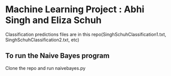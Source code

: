 # Machine Learning Project : Abhi Singh and Eliza Schuh
Classification predictions files are in this repo(SinghSchuhClassification1.txt, SinghSchuhClassification2.txt, etc)
## To run the Naive Bayes program
Clone the repo and run naivebayes.py
